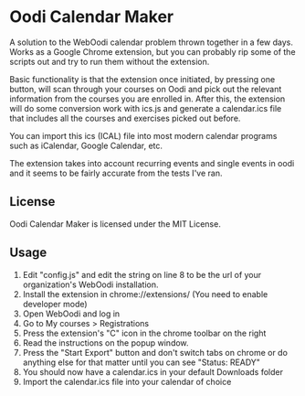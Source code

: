 # Oodi Calendar Maker
A solution to the WebOodi calendar problem thrown together in a few days. Works as a Google Chrome extension, but you can probably rip some of the scripts out and try to run them without the extension.

Basic functionality is that the extension once initiated, by pressing one button, will scan through your courses on Oodi and pick out the relevant information from the courses you are enrolled in. After this, the extension will do some conversion work with ics.js and generate a calendar.ics file that includes all the courses and exercises picked out before.

You can import this ics (ICAL) file into most modern calendar programs such as iCalendar, Google Calendar, etc.

The extension takes into account recurring events and single events in oodi and it seems to be fairly accurate from the tests I've ran.

## License
Oodi Calendar Maker is licensed under the MIT License.

## Usage
1. Edit "config.js" and edit the string on line 8 to be the url of your organization's WebOodi installation.
2. Install the extension in chrome://extensions/ (You need to enable developer mode)
3. Open WebOodi and log in
4. Go to My courses > Registrations
5. Press the extension's "C" icon in the chrome toolbar on the right
6. Read the instructions on the popup window.
7. Press the "Start Export" button and don't switch tabs on chrome or do anything else for that matter until you can see "Status: READY"
8. You should now have a calendar.ics in your default Downloads folder
9. Import the calendar.ics file into your calendar of choice
